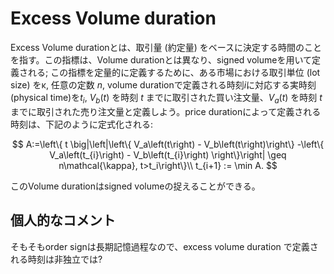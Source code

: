 # Excess Volume duration

Excess Volume durationとは、取引量 (約定量) をベースに決定する時間のことを指す。この指標は、Volume durationとは異なり、signed volumeを用いて定義される; この指標を定量的に定義するために、ある市場における取引単位 (lot size) を$\mathcal{\kappa}$, 任意の定数 $n$, volume durationで定義される時刻$i$に対応する実時刻 (physical time)を$t_i$, $V_b(t)$ を時刻 $t$ までに取引された買い注文量、$V_a(t)$ を時刻 $t$ までに取引された売り注文量と定義しよう。price durationによって定義される時刻は、下記のように定式化される:

$$
A:=\left\{ t \big|\left|\left\{ V_a\left(t\right) - V_b\left(t\right)\right\} -\left\{  V_a\left(t_{i}\right) - V_b\left(t_{i}\right) \right\}\right| \geq n\mathcal{\kappa}, t>t_i\right\}\\
t_{i+1} := \min A.
$$

このVolume durationはsigned volumeの捉えることができる。

## 個人的なコメント
そもそもorder signは長期記憶過程なので、excess volume duration で定義される時刻は非独立では?